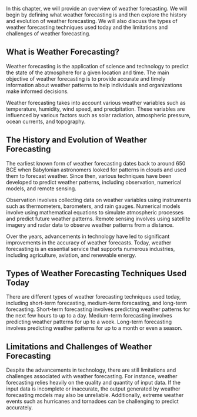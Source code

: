 
In this chapter, we will provide an overview of weather forecasting. We will begin by defining what weather forecasting is and then explore the history and evolution of weather forecasting. We will also discuss the types of weather forecasting techniques used today and the limitations and challenges of weather forecasting.

What is Weather Forecasting?
----------------------------

Weather forecasting is the application of science and technology to predict the state of the atmosphere for a given location and time. The main objective of weather forecasting is to provide accurate and timely information about weather patterns to help individuals and organizations make informed decisions.

Weather forecasting takes into account various weather variables such as temperature, humidity, wind speed, and precipitation. These variables are influenced by various factors such as solar radiation, atmospheric pressure, ocean currents, and topography.

The History and Evolution of Weather Forecasting
------------------------------------------------

The earliest known form of weather forecasting dates back to around 650 BCE when Babylonian astronomers looked for patterns in clouds and used them to forecast weather. Since then, various techniques have been developed to predict weather patterns, including observation, numerical models, and remote sensing.

Observation involves collecting data on weather variables using instruments such as thermometers, barometers, and rain gauges. Numerical models involve using mathematical equations to simulate atmospheric processes and predict future weather patterns. Remote sensing involves using satellite imagery and radar data to observe weather patterns from a distance.

Over the years, advancements in technology have led to significant improvements in the accuracy of weather forecasts. Today, weather forecasting is an essential service that supports numerous industries, including agriculture, aviation, and renewable energy.

Types of Weather Forecasting Techniques Used Today
--------------------------------------------------

There are different types of weather forecasting techniques used today, including short-term forecasting, medium-term forecasting, and long-term forecasting. Short-term forecasting involves predicting weather patterns for the next few hours to up to a day. Medium-term forecasting involves predicting weather patterns for up to a week. Long-term forecasting involves predicting weather patterns for up to a month or even a season.

Limitations and Challenges of Weather Forecasting
-------------------------------------------------

Despite the advancements in technology, there are still limitations and challenges associated with weather forecasting. For instance, weather forecasting relies heavily on the quality and quantity of input data. If the input data is incomplete or inaccurate, the output generated by weather forecasting models may also be unreliable. Additionally, extreme weather events such as hurricanes and tornadoes can be challenging to predict accurately.

